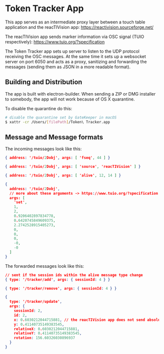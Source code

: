 # Token Tracker App

This app serves as an intermediate proxy layer between a touch table application and the reacTIVision app: https://reactivision.sourceforge.net/

The reacTIVision app sends marker information via OSC signal (TUIO respectively): https://www.tuio.org/?specification

The Token Tracker app sets up server to listen to the UDP protocol receiving the OSC messages.
At the same time it sets up a websocket server on port 6050 and acts as a proxy, sanitizing and forwarding the messages (sending them as JSON in a more readable format).

## Building and Distribution

The app is built with electron-builder. When sending a ZIP or DMG installer to somebody, the app will not work because of OS X quarantine.

To disable the quarantine do this:

```bash
# disable the quarantine set by GateKeeper in macOS
$ xattr -cr /Users/[filePath]/Token\ Tracker.app
```

## Message and Message formats

The incoming messages look like this:

```JSON
{ address: '/tuio/2Dobj', args: [ 'fseq', 44 ] }

```

```JSON
{ address: '/tuio/2Dobj', args: [ 'source', 'reacTIVision' ] }
```

```JSON
{ address: '/tuio/2Dobj', args: [ 'alive', 12, 14 ] }
```

```JSON
{
  address: '/tuio/2Dobj',
  // more about these arguments -> https://www.tuio.org/?specification -> Attributes
  args: [
    'set',
    1,
    2,
    0.9206402897834778,
    0.6420745849609375,
    2.2742528915405273,
    0,
    0,
    0,
    -0,
    -0
  ]
}
```

The forwarded messages look like this:

```JSON
// sent if the session ids within the alive message type change
{ type: '/tracker/add', args: { sessionId: 4 } }

{ type: '/tracker/remove', args: { sessionId: 4 } }
```

```JSON
{
  type: '/tracker/update',
  args: {
    sessionId: 2,
    id: 2,
    x: 0.6030212044715881, // the reacTIVision app does not send absolute x and y positions
    y: 0.41140735149383545,
    relativeX: 0.6030212044715881,
    relativeY: 0.41140735149383545,
    rotation: 156.60326030896937
  }
}
```
